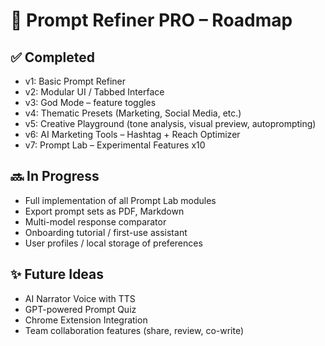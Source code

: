 # 🧭 Prompt Refiner PRO – Roadmap

## ✅ Completed

- v1: Basic Prompt Refiner
- v2: Modular UI / Tabbed Interface
- v3: God Mode – feature toggles
- v4: Thematic Presets (Marketing, Social Media, etc.)
- v5: Creative Playground (tone analysis, visual preview, autoprompting)
- v6: AI Marketing Tools – Hashtag + Reach Optimizer
- v7: Prompt Lab – Experimental Features x10

## 🔜 In Progress

- Full implementation of all Prompt Lab modules
- Export prompt sets as PDF, Markdown
- Multi-model response comparator
- Onboarding tutorial / first-use assistant
- User profiles / local storage of preferences

## ✨ Future Ideas

- AI Narrator Voice with TTS
- GPT-powered Prompt Quiz
- Chrome Extension Integration
- Team collaboration features (share, review, co-write)
